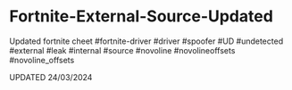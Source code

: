 # Fortnite-External-Source-Updated
Updated fortnite cheet #fortnite-driver #driver #spoofer #UD #undetected #external #leak #internal #source #novoline #novolineoffsets #novoline_offsets

UPDATED 24/03/2024
